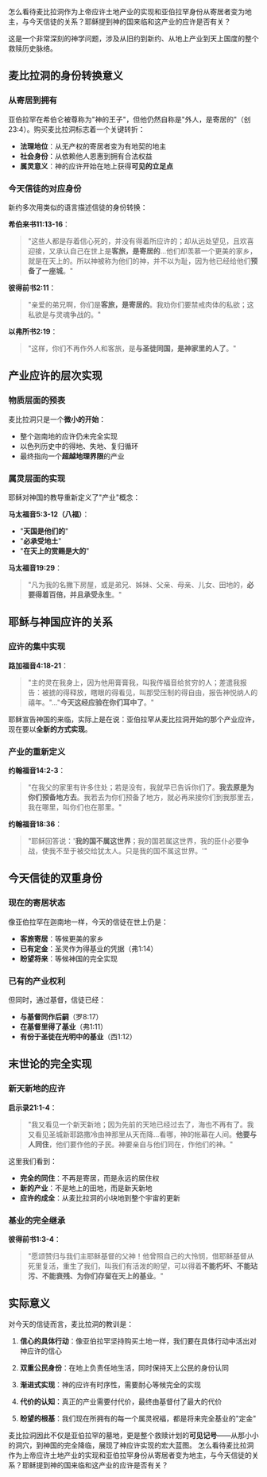 怎么看待麦比拉洞作为上帝应许土地产业的实现和亚伯拉罕身份从寄居者变为地主，与今天信徒的关系？耶稣提到神的国来临和这产业的应许是否有关？

这是一个非常深刻的神学问题，涉及从旧约到新约、从地上产业到天上国度的整个救赎历史脉络。

## 麦比拉洞的身份转换意义

### **从寄居到拥有**
亚伯拉罕在希伯仑被尊称为"神的王子"，但他仍然自称是"外人，是寄居的"（创23:4）。购买麦比拉洞标志着一个关键转折：
- **法理地位**：从无产权的寄居者变为有地契的地主
- **社会身份**：从依赖他人恩惠到拥有合法权益
- **属灵意义**：神的应许开始在地上获得**可见的立足点**

### **今天信徒的对应身份**
新约多次用类似的语言描述信徒的身份转换：

**希伯来书11:13-16**：
> "这些人都是存着信心死的，并没有得着所应许的；却从远处望见，且欢喜迎接，又承认自己在世上是**客旅，是寄居的**...他们却羡慕一个更美的家乡，就是在天上的。所以神被称为他们的神，并不以为耻，因为他已经给他们**预备了一座城**。"

**彼得前书2:11**：
> "亲爱的弟兄啊，你们是**客旅，是寄居的**。我劝你们要禁戒肉体的私欲；这私欲是与灵魂争战的。"

**以弗所书2:19**：
> "这样，你们不再作外人和客旅，是**与圣徒同国，是神家里的人了**。"

## 产业应许的层次实现

### **物质层面的预表**
麦比拉洞只是一个**微小的开始**：
- 整个迦南地的应许仍未完全实现
- 以色列历史中的得地、失地、复归循环
- 最终指向一个**超越地理界限**的产业

### **属灵层面的实现**
耶稣对神国的教导重新定义了"产业"概念：

**马太福音5:3-12（八福）**：
- "**天国是他们的**"
- "**必承受地土**"
- "**在天上的赏赐是大的**"

**马太福音19:29**：
> "凡为我的名撇下房屋，或是弟兄、姊妹、父亲、母亲、儿女、田地的，**必要得着百倍，并且承受永生**。"

## 耶稣与神国应许的关系

### **应许的集中实现**
**路加福音4:18-21**：
> "主的灵在我身上，因为他用膏膏我，叫我传福音给贫穷的人；差遣我报告：被掳的得释放，瞎眼的得看见，叫那受压制的得自由，报告神悦纳人的禧年。"..."**今天这经应验在你们耳中了**。"

耶稣宣告神国的来临，实际上是在说：亚伯拉罕从麦比拉洞开始的那个产业应许，现在要以**全新的方式实现**。

### **产业的重新定义**
**约翰福音14:2-3**：
> "在我父的家里有许多住处；若是没有，我就早已告诉你们了。**我去原是为你们预备地方去**。我若去为你们预备了地方，就必再来接你们到我那里去，我在哪里，叫你们也在那里。"

**约翰福音18:36**：
> "耶稣回答说：'**我的国不属这世界**；我的国若属这世界，我的臣仆必要争战，使我不至于被交给犹太人。只是我的国不属这世界。'"

## 今天信徒的双重身份

### **现在的寄居状态**
像亚伯拉罕在迦南地一样，今天的信徒在世上仍是：
- **客旅寄居**：等候更美的家乡
- **已有定金**：圣灵作为得基业的凭据（弗1:14）
- **盼望将来**：等候神国的完全实现

### **已有的产业权利**
但同时，通过基督，信徒已经：
- **与基督同作后嗣**（罗8:17）
- **在基督里得了基业**（弗1:11）
- **有份于圣徒在光明中的基业**（西1:12）

## 末世论的完全实现

### **新天新地的应许**
**启示录21:1-4**：
> "我又看见一个新天新地；因为先前的天地已经过去了，海也不再有了。我又看见圣城新耶路撒冷由神那里从天而降...看哪，神的帐幕在人间。**他要与人同住**，他们要作他的子民。神要亲自与他们同在，作他们的神。"

这里我们看到：
- **完全的同住**：不再是寄居，而是永远的居住权
- **新的产业**：不是地上的田地，而是新天新地
- **应许的成全**：从麦比拉洞的小块地到整个宇宙的更新

### **基业的完全继承**
**彼得前书1:3-4**：
> "愿颂赞归与我们主耶稣基督的父神！他曾照自己的大怜悯，借耶稣基督从死里复活，重生了我们，叫我们有活泼的盼望，可以得着**不能朽坏、不能玷污、不能衰残、为你们存留在天上的基业**。"

## 实际意义

对今天的信徒而言，麦比拉洞的教训是：

1. **信心的具体行动**：像亚伯拉罕坚持购买土地一样，我们要在具体行动中活出对神应许的信心

2. **双重公民身份**：在地上负责任地生活，同时保持天上公民的身份认同

3. **渐进式实现**：神的应许有时序性，需要耐心等候完全的实现

4. **代价的认知**：真正的产业需要付代价，最终由基督付了最大的代价

5. **盼望的根基**：我们现在所拥有的每一个属灵祝福，都是将来完全基业的"定金"

麦比拉洞因此不仅是亚伯拉罕的墓地，更是整个救赎计划的**可见记号**——从那小小的洞穴，到神国的完全降临，展现了神应许实现的宏大蓝图。
怎么看待麦比拉洞作为上帝应许土地产业的实现和亚伯拉罕身份从寄居者变为地主，与今天信徒的关系？耶稣提到神的国来临和这产业的应许是否有关？